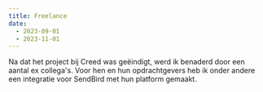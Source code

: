 ```yaml
---
title: Freelance
date:
  - 2023-09-01
  - 2023-11-01
---
```


Na dat het project bij Creed was geëindigt, werd ik benaderd door een aantal ex collega's. Voor
hen en hun opdrachtgevers heb ik onder andere een integratie voor SendBird met hun platform
gemaakt.
